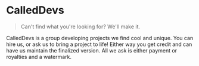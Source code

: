 # CalledDevs
> Can't find what you're looking for? We'll make it.

CalledDevs is a group developing projects we find cool and unique. 
You can hire us, or ask us to bring a project to life! Either way
you get credit and can have us maintain the finalized version.
All we ask is either payment or royalties and a watermark. 
